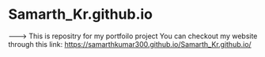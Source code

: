 # Samarth_Kr.github.io

---> This is repositry for my portfoilo project 
You can checkout my website through this link: https://samarthkumar300.github.io/Samarth_Kr.github.io/
